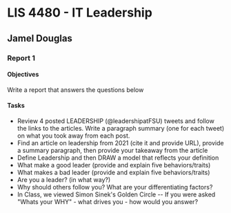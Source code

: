 # LIS 4480 - IT Leadership

## Jamel Douglas

### Report 1

#### Objectives
Write a report that answers the questions below

#### Tasks
- Review 4 posted LEADERSHIP (@leadershipatFSU) tweets and follow the links to the articles.  Write a paragraph summary (one for each tweet) on what you took away from each post.
- Find an article on leadership from 2021 (cite it and provide URL), provide a summary paragraph, then provide your takeaway from the article
- Define Leadership and then DRAW a model that reflects your definition 
- What make a good leader (provide and explain five behaviors/traits)
- What makes a bad leader (provide and explain five behaviors/traits)
- Are you a leader? (in what way?)
- Why should others follow you? What are your differentiating factors?
- In Class, we viewed Simon Sinek's Golden Circle -- If you were asked "Whats your WHY" - what drives you - how would you answer?